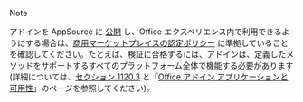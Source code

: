 > [!NOTE]
> アドインを AppSource に [公開](../publish/publish.md) し、Office エクスペリエンス内で利用できるようにする場合は、[商用マーケットプレイスの認定ポリシー](/legal/marketplace/certification-policies) に準拠していることを確認してください。たとえば、検証に合格するには、アドインは、定義したメソッドをサポートするすべてのプラットフォーム全体で機能する必要があります (詳細については、[セクション 1120.3](/legal/marketplace/certification-policies#11203-functionality) と「[Office アドイン アプリケーションと可用性](../overview/office-add-in-availability.md)」のページを参照してください)。